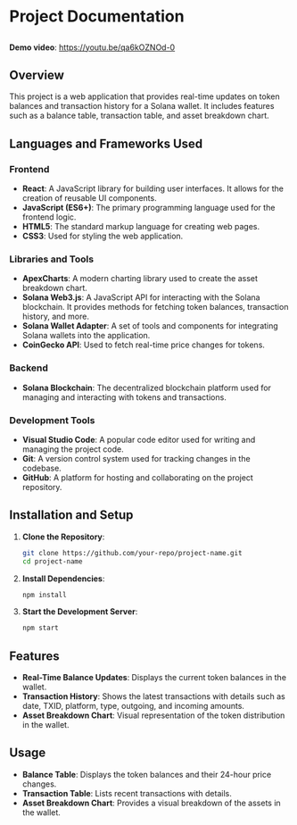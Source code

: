 # Project Documentation

##
**Demo video**: https://youtu.be/qa6kOZNOd-0

## Overview
This project is a web application that provides real-time updates on token balances and transaction history for a Solana wallet. It includes features such as a balance table, transaction table, and asset breakdown chart.

## Languages and Frameworks Used

### Frontend
- **React**: A JavaScript library for building user interfaces. It allows for the creation of reusable UI components.
- **JavaScript (ES6+)**: The primary programming language used for the frontend logic.
- **HTML5**: The standard markup language for creating web pages.
- **CSS3**: Used for styling the web application.

### Libraries and Tools
- **ApexCharts**: A modern charting library used to create the asset breakdown chart.
- **Solana Web3.js**: A JavaScript API for interacting with the Solana blockchain. It provides methods for fetching token balances, transaction history, and more.
- **Solana Wallet Adapter**: A set of tools and components for integrating Solana wallets into the application.
- **CoinGecko API**: Used to fetch real-time price changes for tokens.

### Backend
- **Solana Blockchain**: The decentralized blockchain platform used for managing and interacting with tokens and transactions.

### Development Tools
- **Visual Studio Code**: A popular code editor used for writing and managing the project code.
- **Git**: A version control system used for tracking changes in the codebase.
- **GitHub**: A platform for hosting and collaborating on the project repository.

## Installation and Setup
1. **Clone the Repository**: 
    ```bash
    git clone https://github.com/your-repo/project-name.git
    cd project-name
    ```

2. **Install Dependencies**:
    ```bash
    npm install
    ```

3. **Start the Development Server**:
    ```bash
    npm start
    ```

## Features
- **Real-Time Balance Updates**: Displays the current token balances in the wallet.
- **Transaction History**: Shows the latest transactions with details such as date, TXID, platform, type, outgoing, and incoming amounts.
- **Asset Breakdown Chart**: Visual representation of the token distribution in the wallet.

## Usage
- **Balance Table**: Displays the token balances and their 24-hour price changes.
- **Transaction Table**: Lists recent transactions with details.
- **Asset Breakdown Chart**: Provides a visual breakdown of the assets in the wallet.